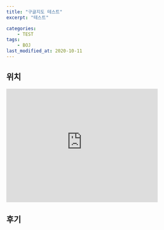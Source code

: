 ```yaml
---
title: "구글지도 테스트"
excerpt: "테스트"

categories:
    - TEST
tags:
    - BOJ
last_modified_at: 2020-10-11
---
```


## 위치

<iframe src="https://www.google.com/maps/embed?pb=!1m18!1m12!1m3!1d5322.40954641326!2d127.07410088137897!3d37.51443548854191!2m3!1f0!2f0!3f0!3m2!1i1024!2i768!4f13.1!3m3!1m2!1s0x357ca451397f664d%3A0x82edb56cd4a74e2d!2z7J6g7Iuk7KKF7ZWp7Jq064-Z7J6lIOyLpOuCtOyytOycoeq0gA!5e0!3m2!1sko!2skr!4v1602404614255!5m2!1sko!2skr" width="400" height="300" frameborder="0" style="border:0;" allowfullscreen="" aria-hidden="false" tabindex="0"></iframe>

<!-- * 카카오맵 - 지도퍼가기 -->
<!-- 1. 지도 노드 -->
<div id="daumRoughmapContainer1602405160704" class="root_daum_roughmap root_daum_roughmap_landing"></div>

<!--
	2. 설치 스크립트
	* 지도 퍼가기 서비스를 2개 이상 넣을 경우, 설치 스크립트는 하나만 삽입합니다.
-->
<script charset="UTF-8" class="daum_roughmap_loader_script" src="https://ssl.daumcdn.net/dmaps/map_js_init/roughmapLoader.js"></script>

<!-- 3. 실행 스크립트 -->
<script charset="UTF-8">
	new daum.roughmap.Lander({
		"timestamp" : "1602405160704",
		"key" : "17ezt",
		"mapWidth" : "400",
		"mapHeight" : "300"
	}).render();
</script>

## 후기